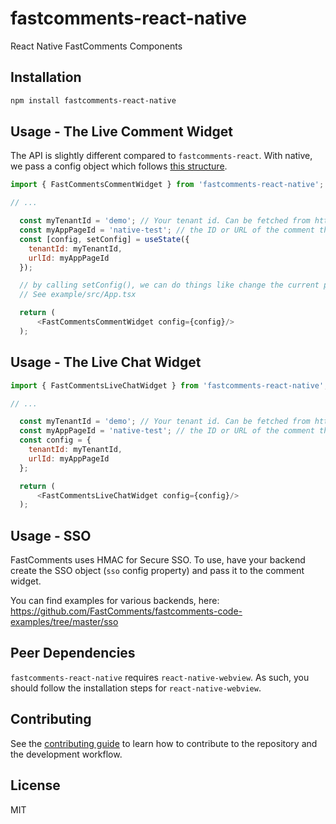 # fastcomments-react-native

React Native FastComments Components

## Installation

```sh
npm install fastcomments-react-native
```

## Usage - The Live Comment Widget

The API is slightly different compared to `fastcomments-react`. With native, we pass a config object which follows [this structure](https://github.com/FastComments/fastcomments-typescript/blob/main/src/fast-comments-comment-widget-config.ts#L35).

```js
import { FastCommentsCommentWidget } from 'fastcomments-react-native';

// ...

  const myTenantId = 'demo'; // Your tenant id. Can be fetched from https://fastcomments.com/auth/my-account/api-secret
  const myAppPageId = 'native-test'; // the ID or URL of the comment thread in your app.
  const [config, setConfig] = useState({
    tenantId: myTenantId,
    urlId: myAppPageId
  });

  // by calling setConfig(), we can do things like change the current page, or the currently logged in user
  // See example/src/App.tsx

  return (
      <FastCommentsCommentWidget config={config}/>
  );
```

## Usage - The Live Chat Widget

```js
import { FastCommentsLiveChatWidget } from 'fastcomments-react-native';

// ...

  const myTenantId = 'demo'; // Your tenant id. Can be fetched from https://fastcomments.com/auth/my-account/api-secret
  const myAppPageId = 'native-test'; // the ID or URL of the comment thread in your app.
  const config = {
    tenantId: myTenantId,
    urlId: myAppPageId
  };

  return (
      <FastCommentsLiveChatWidget config={config}/>
  );
```

## Usage - SSO

FastComments uses HMAC for Secure SSO. To use, have your backend create the SSO object (`sso` config property) and pass it
to the comment widget.

You can find examples for various backends, here: https://github.com/FastComments/fastcomments-code-examples/tree/master/sso

## Peer Dependencies

`fastcomments-react-native` requires `react-native-webview`. As such, you should follow the installation steps for `react-native-webview`.

## Contributing

See the [contributing guide](CONTRIBUTING.md) to learn how to contribute to the repository and the development workflow.

## License

MIT
